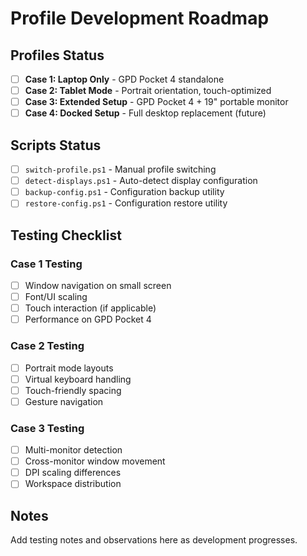 # Profile Development Roadmap

## Profiles Status

- [ ] **Case 1: Laptop Only** - GPD Pocket 4 standalone
- [ ] **Case 2: Tablet Mode** - Portrait orientation, touch-optimized  
- [ ] **Case 3: Extended Setup** - GPD Pocket 4 + 19" portable monitor
- [ ] **Case 4: Docked Setup** - Full desktop replacement (future)

## Scripts Status

- [ ] `switch-profile.ps1` - Manual profile switching
- [ ] `detect-displays.ps1` - Auto-detect display configuration
- [ ] `backup-config.ps1` - Configuration backup utility
- [ ] `restore-config.ps1` - Configuration restore utility

## Testing Checklist

### Case 1 Testing
- [ ] Window navigation on small screen
- [ ] Font/UI scaling
- [ ] Touch interaction (if applicable)
- [ ] Performance on GPD Pocket 4

### Case 2 Testing  
- [ ] Portrait mode layouts
- [ ] Virtual keyboard handling
- [ ] Touch-friendly spacing
- [ ] Gesture navigation

### Case 3 Testing
- [ ] Multi-monitor detection
- [ ] Cross-monitor window movement
- [ ] DPI scaling differences
- [ ] Workspace distribution

## Notes

Add testing notes and observations here as development progresses.

